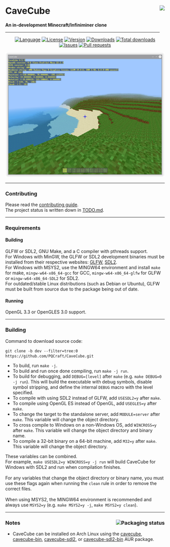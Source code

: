 # <img src="https://raw.githubusercontent.com/PQCraft/CaveCube/dev/extras/icon/hicolor/512x512/apps/cavecube.png" align="right" height="95"/>CaveCube
**An in-development Minecraft/Infiniminer clone**<br>

---
<div align="center">
<a HREF="#?"><img src="https://img.shields.io/github/languages/top/PQCraft/CaveCube?color=%232267a6&label=%20&logo=C&logoColor=white" alt="Language"/></a>
<a HREF="#?"><img src="https://img.shields.io/github/license/PQCraft/CaveCube?color=informational&label=License" alt="License"/></a>
<a HREF="#?"><img src="https://img.shields.io/badge/dynamic/json?color=informational&label=Version&query=tag_name&url=https%3A%2F%2Fapi.github.com%2Frepos%2FPQCraft%2FCaveCube%2Freleases%2Flatest" alt="Version"/></a>
<a HREF="#?"><img src="https://img.shields.io/github/downloads/PQCraft/CaveCube/latest/total?color=informational&label=Downloads&logo=github" alt="Downloads"/></a>
<a HREF="#?"><img src="https://img.shields.io/github/downloads/PQCraft/CaveCube/total?color=informational&label=Total%20downloads&logo=github" alt="Total downloads"/></a>
<a HREF="#?"><img src="https://img.shields.io/github/issues/PQCraft/CaveCube?label=Issues" alt="Issues"/></a>
<a HREF="#?"><img src="https://img.shields.io/github/issues-pr/PQCraft/CaveCube?label=Pull%20requests" alt="Pull requests"/></a>
</div>

[![](https://raw.githubusercontent.com/PQCraft/PQCraft/master/Screenshot_20221128_010856.png)](#?)

---
### Contributing
Please read the [contributing guide](https://github.com/PQCraft/CaveCube/blob/dev/CONTRIBUTING.md).<br>
The project status is written down in [TODO.md](https://github.com/PQCraft/CaveCube/blob/dev/TODO.md).<br>

---
### Requirements
#### Building
GLFW or SDL2, GNU Make, and a C compiler with pthreads support.<br>
For Windows with MinGW, the GLFW or SDL2 development binaries must be installed from their respective websites: [GLFW](https://www.glfw.org/download), [SDL2](https://www.libsdl.org/download-2.0.php).<br>
For Windows with MSYS2, use the MINGW64 environment and install `make` for make, `mingw-w64-x86_64-gcc` for GCC, `mingw-w64-x86_64-glfw` for GLFW or `mingw-w64-x86_64-SDL2` for SDL2.<br>
For outdated/stable Linux distributions (such as Debian or Ubuntu), GLFW must be built from source due to the package being out of date.<br>
#### Running
OpenGL 3.3 or OpenGLES 3.0 support.

---
### Building
Command to download source code:<br>
```
git clone -b dev --filter=tree:0 https://github.com/PQCraft/CaveCube.git
```
- To build, run `make -j`.<br>
- To build and run once done compiling, run `make -j run`.<br>
- To build for debugging, add `DEBUG=[level]` after `make` (e.g. `make DEBUG=0 -j run`). This will build the executable with debug symbols, disable symbol stripping, and define the internal `DEBUG` macro with the level specified.<br>
- To compile with using SDL2 instead of GLFW, add `USESDL2=y` after `make`.<br>
- To compile using OpenGL ES instead of OpenGL, add `USEGLES=y` after `make`.<br>
- To change the target to the standalone server, add `MODULE=server` after `make`. This variable will change the object directory.<br>
- To cross compile to Windows on a non-Windows OS, add `WINCROSS=y` after `make`. This variable will change the object directory and binary name.<br>
- To compile a 32-bit binary on a 64-bit machine, add `M32=y` after `make`. This variable will change the object directory.<br>

These variables can be combined.<br>
For example, `make USESDL2=y WINCROSS=y -j run` will build CaveCube for Windows with SDL2 and run when compilation finishes.<br>
<br>
For any variables that change the object directory or binary name, you must use these flags again when running the `clean` rule in order to remove the correct files.<br>
<br>
When using MSYS2, the MINGW64 environment is recommended and always use `MSYS2=y` (e.g. `make MSYS2=y -j`, `make MSYS2=y clean`).<br>

---
### Notes <img src="https://repology.org/badge/vertical-allrepos/cavecube.svg" alt="Packaging status" align="right"/><br>
- CaveCube can be installed on Arch Linux using the [cavecube](https://aur.archlinux.org/packages/cavecube), [cavecube-bin](https://aur.archlinux.org/packages/cavecube-bin), [cavecube-sdl2](https://aur.archlinux.org/packages/cavecube-sdl2), or [cavecube-sdl2-bin](https://aur.archlinux.org/packages/cavecube-sdl2-bin) AUR package.<br>
